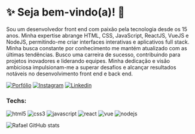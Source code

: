 # :sparkles: Seja bem-vindo(a)! :vulcan_salute:
  <p align="left">
Sou um desenvolvedor front end com paixão pela
tecnologia desde os 15 anos. Minha expertise abrange
HTML, CSS, JavaScript, ReactJS, VueJS e NodeJS,
permitindo-me criar interfaces interativas e aplicativos full
stack. Minha busca constante
por conhecimento me mantém atualizado com as últimas
tendências. Busco uma carreira de sucesso, contribuindo
para projetos inovadores e liderando equipes. Minha
dedicação e visão ambiciosa impulsionam-me a superar
desafios e alcançar resultados notáveis no
desenvolvimento front end e back end.
  </p>

[![Porfólio](https://img.shields.io/badge/Portf%C3%B3lio-1414b8?style=for-the-badge&logo=travis&logoColor=white)](https://vittorrafael.github.io/)
[![Instagram](https://img.shields.io/badge/Instagram-E4405F?style=for-the-badge&logo=instagram&logoColor=white)](https://www.instagram.com/_rafaelsales11/)
[![Linkedin](https://img.shields.io/badge/LinkedIn-0077B5?style=for-the-badge&logo=linkedin&logoColor=white)](https://www.linkedin.com/in/vittor-rafael-pinho-sales-295049224/)

### Techs:

![html5](https://img.shields.io/badge/HTML5-E34F26?style=for-the-badge&logo=html5&logoColor=white)
![css3](https://img.shields.io/badge/CSS3-1572B6?style=for-the-badge&logo=css3&logoColor=white)
![javascript](https://img.shields.io/badge/JavaScript-F0E68C?style=for-the-badge&logo=javascript&logoColor=F7DF1E)
![react](https://img.shields.io/badge/React-20232A?style=for-the-badge&logo=react&logoColor=61DAFB)
![vue](https://img.shields.io/badge/Vue-323330?style=for-the-badge&logo=vue&logoColor=2E8B57)
![nodejs](https://img.shields.io/badge/Node%20js-339933?style=for-the-badge&logo=nodedotjs&logoColor=white)

![Rafael GitHub stats](https://github-readme-stats.vercel.app/api?username=vittorRafael&show_icons=true&theme=radical)
